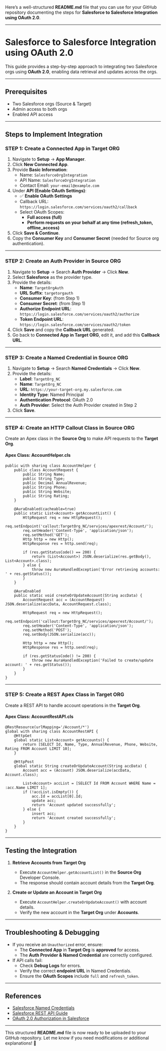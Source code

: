 Here’s a well-structured **README.md** file that you can use for your GitHub repository documenting the steps for **Salesforce to Salesforce Integration using OAuth 2.0**.  

---

# **Salesforce to Salesforce Integration using OAuth 2.0**  

This guide provides a step-by-step approach to integrating two Salesforce orgs using **OAuth 2.0**, enabling data retrieval and updates across the orgs.

---

## **Prerequisites**  
- Two Salesforce orgs (Source & Target)  
- Admin access to both orgs  
- Enabled API access  

---

## **Steps to Implement Integration**  

### **STEP 1: Create a Connected App in Target ORG**  
1. Navigate to **Setup** → **App Manager**.  
2. Click **New Connected App**.  
3. Provide **Basic Information**:  
   - Name: `SalesforceOrgIntegration`  
   - API Name: `SalesforceOrgIntegration`  
   - Contact Email: `your-email@example.com`  
4. Under **API (Enable OAuth Settings)**:  
   - ✅ **Enable OAuth Settings**  
   - Callback URL: `https://login.salesforce.com/services/oauth2/callback`  
   - Select OAuth Scopes:  
     - **Full access (full)**
     - **Perform requests on your behalf at any time (refresh_token, offline_access)**  
5. Click **Save & Continue**.  
6. Copy the **Consumer Key** and **Consumer Secret** (needed for Source org authentication).  

---

### **STEP 2: Create an Auth Provider in Source ORG**  
1. Navigate to **Setup** → Search **Auth Provider** → Click **New**.  
2. Select **Salesforce** as the provider type.  
3. Provide the details:  
   - **Name**: `TargetOrgAuth`  
   - **URL Suffix**: `targetorgauth`  
   - **Consumer Key**: (from Step 1)  
   - **Consumer Secret**: (from Step 1)  
   - **Authorize Endpoint URL**: `https://login.salesforce.com/services/oauth2/authorize`  
   - **Token Endpoint URL**: `https://login.salesforce.com/services/oauth2/token`  
4. Click **Save** and copy the **Callback URL** generated.  
5. Go back to **Connected App in Target ORG**, edit it, and add this **Callback URL**.  

---

### **STEP 3: Create a Named Credential in Source ORG**  
1. Navigate to **Setup** → Search **Named Credentials** → Click **New**.  
2. Provide the details:  
   - **Label**: `TargetOrg_NC`  
   - **Name**: `TargetOrg_NC`  
   - **URL**: `https://your-target-org.my.salesforce.com`  
   - **Identity Type**: Named Principal  
   - **Authentication Protocol**: OAuth 2.0  
   - **Auth Provider**: Select the Auth Provider created in Step 2  
3. Click **Save**.  

---

### **STEP 4: Create an HTTP Callout Class in Source ORG**  
Create an Apex class in the **Source Org** to make API requests to the **Target Org**.  

#### **Apex Class: AccountHelper.cls**  
```apex
public with sharing class AccountHelper {
    public class AccountRequest {
        public String Name;
        public String Type;
        public Decimal AnnualRevenue;
        public String Phone;
        public String Website;
        public String Rating;
    }
    
    @AuraEnabled(cacheable=true)
    public static List<Account> getAccountList() {        
        HttpRequest req = new HttpRequest();
        req.setEndpoint('callout:TargetOrg_NC/services/apexrest/Account/');
        req.setHeader('Content-Type', 'application/json');
        req.setMethod('GET');
        Http http = new Http();
        HttpResponse res = http.send(req);
        
        if (res.getStatusCode() == 200) {
            return (List<Account>) JSON.deserialize(res.getBody(), List<Account>.class);
        } else {
            throw new AuraHandledException('Error retrieving accounts: ' + res.getStatus());
        }
    }

    @AuraEnabled
    public static void createOrUpdateAccount(String accData) {
        AccountRequest acc = (AccountRequest) JSON.deserialize(accData, AccountRequest.class);
        
        HttpRequest req = new HttpRequest();
        req.setEndpoint('callout:TargetOrg_NC/services/apexrest/Account/');
        req.setHeader('Content-Type', 'application/json');
        req.setMethod('POST');
        req.setBody(JSON.serialize(acc));
        
        Http http = new Http();
        HttpResponse res = http.send(req);
        
        if (res.getStatusCode() != 200) {
            throw new AuraHandledException('Failed to create/update account: ' + res.getStatus());
        }
    }
}
```

---

### **STEP 5: Create a REST Apex Class in Target ORG**  
Create a REST API to handle account operations in the **Target Org**.  

#### **Apex Class: AccountRestAPI.cls**  
```apex
@RestResource(urlMapping='/Account/*')
global with sharing class AccountRestAPI {
    @HttpGet
    global static List<Account> getAccounts() {
        return [SELECT Id, Name, Type, AnnualRevenue, Phone, Website, Rating FROM Account LIMIT 10];
    }

    @HttpPost
    global static String createOrUpdateAccount(String accData) {
        Account acc = (Account) JSON.deserialize(accData, Account.class);
        
        List<Account> accList = [SELECT Id FROM Account WHERE Name = :acc.Name LIMIT 1];
        if (!accList.isEmpty()) {
            acc.Id = accList[0].Id;
            update acc;
            return 'Account updated successfully';
        } else {
            insert acc;
            return 'Account created successfully';
        }
    }
}
```

---

## **Testing the Integration**  

1. **Retrieve Accounts from Target Org**  
   - Execute `AccountHelper.getAccountList()` in the **Source Org** Developer Console.  
   - The response should contain account details from the **Target Org**.  

2. **Create or Update an Account in Target Org**  
   - Execute `AccountHelper.createOrUpdateAccount()` with account details.  
   - Verify the new account in the **Target Org** under **Accounts**.  

---

## **Troubleshooting & Debugging**  
- If you receive an `Unauthorized` error, ensure:  
  - The **Connected App** in **Target Org** is **approved** for access.  
  - The **Auth Provider & Named Credential** are correctly configured.  
- If API calls fail:  
  - Check **Debug Logs** for errors.  
  - Verify the correct **endpoint URL** in Named Credentials.  
  - Ensure the **OAuth Scopes** include `full` and `refresh_token`.  

---

## **References**  
- [Salesforce Named Credentials](https://developer.salesforce.com/docs/atlas.en-us.apexcode.meta/apexcode/apex_callouts_named_credentials.htm)  
- [Salesforce REST API Guide](https://developer.salesforce.com/docs/atlas.en-us.api_rest.meta/api_rest/)  
- [OAuth 2.0 Authorization in Salesforce](https://help.salesforce.com/s/articleView?id=sf.remoteaccess_oauth_web_server_flow.htm&type=5)  

---

This structured **README.md** file is now ready to be uploaded to your GitHub repository. Let me know if you need modifications or additional explanations! 🚀
